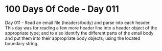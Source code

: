 # 100 Days Of Code - Day 011

Day 011 -  Read an email file (headers/body) and parse into each header.
    This day was for reading a few more header line into a header object of the appropriate type; and to also identify the different parts of the email body and put them into their appropriate body objects; using the located boundary string.

